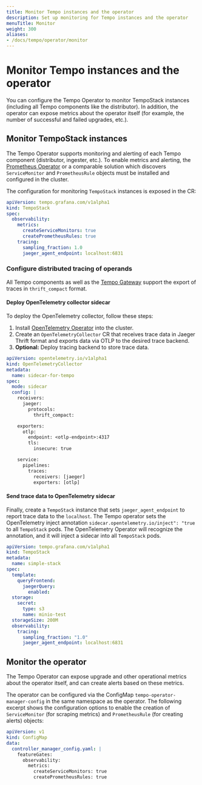 ```yaml
---
title: Monitor Tempo instances and the operator
description: Set up monitoring for Tempo instances and the operator
menuTitle: Monitor
weight: 300
aliases:
- /docs/tempo/operator/monitor
---
```


# Monitor Tempo instances and the operator

You can configure the Tempo Operator to monitor TempoStack instances (including all Tempo components like the distributor). In addition, the operator can expose metrics about the operator itself (for example, the number of successful and failed upgrades, etc.).


## Monitor TempoStack instances

The Tempo Operator supports monitoring and alerting of each Tempo component (distributor, ingester, etc.).
To enable metrics and alerting, the [Prometheus Operator](https://github.com/prometheus-operator/prometheus-operator) or a comparable solution which discovers `ServiceMonitor` and `PrometheusRule` objects must be installed and configured in the cluster.

The configuration for monitoring `TempoStack` instances is exposed in the CR:

```yaml
apiVersion: tempo.grafana.com/v1alpha1
kind: TempoStack
spec:
  observability:
    metrics:
      createServiceMonitors: true
      createPrometheusRules: true
    tracing:
      sampling_fraction: 1.0
      jaeger_agent_endpoint: localhost:6831
```

### Configure distributed tracing of operands

All Tempo components as well as the [Tempo Gateway](https://github.com/observatorium/api) support the export of traces in `thrift_compact` format.

#### Deploy OpenTelemetry collector sidecar

To deploy the OpenTelemetry collector, follow these steps:
1. Install [OpenTelemetry Operator](https://opentelemetry.io/docs/k8s-operator/#getting-started) into the cluster.
2. Create an `OpenTelemetryCollector` CR that receives trace data in Jaeger Thrift format and exports data via OTLP to the desired trace backend.
3. **Optional:** Deploy tracing backend to store trace data.

```yaml
apiVersion: opentelemetry.io/v1alpha1
kind: OpenTelemetryCollector
metadata:
  name: sidecar-for-tempo
spec:
  mode: sidecar
  config: |
    receivers:
      jaeger:
        protocols:
          thrift_compact:

    exporters:
      otlp:
        endpoint: <otlp-endpoint>:4317
        tls:
          insecure: true

    service:
      pipelines:
        traces:
          receivers: [jaeger]
          exporters: [otlp]
```

#### Send trace data to OpenTelemetry sidecar

Finally, create a `TempoStack` instance that sets `jaeger_agent_endpoint` to report trace data to the `localhost`. 
The Tempo operator sets the OpenTelemetry inject annotation `sidecar.opentelemetry.io/inject": "true` to all `TempoStack` pods.
The OpenTelemetry Operator will recognize the annotation, and it will inject a sidecar into all `TempoStack` pods.

```yaml
apiVersion: tempo.grafana.com/v1alpha1
kind: TempoStack
metadata:
  name: simple-stack
spec:
  template:
    queryFrontend:
      jaegerQuery:
        enabled:
  storage:
    secret:
      type: s3
      name: minio-test
  storageSize: 200M
  observability:
    tracing:
      sampling_fraction: "1.0"
      jaeger_agent_endpoint: localhost:6831
```


## Monitor the operator

The Tempo Operator can expose upgrade and other operational metrics about the operator itself, and can create alerts based on these metrics.

The operator can be configured via the ConfigMap `tempo-operator-manager-config` in the same namespace as the operator.
The following excerpt shows the configuration options to enable the creation of `ServiceMonitor` (for scraping metrics) and `PrometheusRule` (for creating alerts) objects:

```yaml
apiVersion: v1
kind: ConfigMap
data:
  controller_manager_config.yaml: |
    featureGates:
      observability:
        metrics:
          createServiceMonitors: true
          createPrometheusRules: true
```
